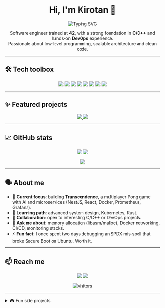 <h1 align="center">Hi, I'm Kirotan 👋</h1>

<p align="center">
  <img src="https://readme-typing-svg.demolab.com/?font=Fira+Code&size=28&pause=1000&color=F3F3F3&center=true&vCenter=true&width=600&lines=42-trained+Software+Engineer;C%2FC%2B%2B+%E2%80%A2+DevOps+%E2%80%A2+Docker+fan;Always+building,+always+learning" alt="Typing SVG" />
</p>

<p align="center">
  Software engineer trained at <strong>42</strong>, with a strong foundation in <strong>C/C++</strong> and hands‑on <strong>DevOps</strong> experience.<br>
  Passionate about low‑level programming, scalable architecture and clean code.
</p>

---

## 🛠️ Tech toolbox

<div align="center">
  <img src="https://img.shields.io/badge/C-A8B9CC?style=for-the-badge&logo=c&logoColor=white"/>
  <img src="https://img.shields.io/badge/C++-00599C?style=for-the-badge&logo=cplusplus&logoColor=white"/>
  <img src="https://img.shields.io/badge/JavaScript-F7DF1E?style=for-the-badge&logo=javascript&logoColor=black"/>
  <img src="https://img.shields.io/badge/Docker-2496ED?style=for-the-badge&logo=docker&logoColor=white"/>
  <img src="https://img.shields.io/badge/Prometheus-E6522C?style=for-the-badge&logo=prometheus&logoColor=white"/>
  <img src="https://img.shields.io/badge/Grafana-F46800?style=for-the-badge&logo=grafana&logoColor=white"/>
  <img src="https://img.shields.io/badge/Nginx-009639?style=for-the-badge&logo=nginx&logoColor=white"/>
  <img src="https://img.shields.io/badge/SQLite-003B57?style=for-the-badge&logo=sqlite&logoColor=white"/>
</div>

---

## ✨ Featured projects

<p align="center">
  <a href="https://github.com/Kirotan/Transcendence">
    <img src="https://github-readme-stats.vercel.app/api/pin/?username=Kirotan&repo=Transcendence&theme=radical" />
  </a>
  <a href="https://github.com/Kirotan/libasm">
    <img src="https://github-readme-stats.vercel.app/api/pin/?username=Kirotan&repo=libasm&theme=radical" />
  </a>
</p>

---

## 📈 GitHub stats

<p align="center">
  <img src="https://github-readme-stats.vercel.app/api?username=Kirotan&show_icons=true&count_private=true&theme=radical" />
  <img src="https://github-readme-stats.vercel.app/api/top-langs/?username=Kirotan&layout=compact&theme=radical&hide=html" />
</p>

<p align="center">
  <img src="https://github-readme-activity-graph.vercel.app/graph?username=Kirotan&theme=react-dark" />
</p>

---

## 🗣️ About me

* 🔭 **Current focus**: building **Transcendence**, a multiplayer Pong game with AI and microservices (NestJS, React, Docker, Prometheus, Grafana).
* 🧠 **Learning path**: advanced system design, Kubernetes, Rust.
* 🤝 **Collaboration**: open to interesting C/C++ or DevOps projects.
* 💬 **Ask me about**: memory allocation (libasm/malloc), Docker networking, CI/CD, monitoring stacks.
* ⚡ **Fun fact**: I once spent two days debugging an SPDX mis‑spell that broke Secure Boot on Ubuntu. Worth it.

---

## 📫 Reach me

<p align="center">
  <a href="https://linkedin.com/in/kirotan"><img src="https://img.shields.io/badge/LinkedIn-%230077B5.svg?style=for-the-badge&logo=linkedin&logoColor=white"/></a>
  <a href="mailto:kirotan@example.com"><img src="https://img.shields.io/badge/Email-D14836?style=for-the-badge&logo=gmail&logoColor=white"/></a>
</p>

<p align="center">
  <img src="https://komarev.com/ghpvc/?username=Kirotan&style=flat-square" alt="visitors"/>
</p>

---

<details>
  <summary>🎮 Fun side projects</summary>
  <ul>
    <li><strong>Fish On Fire</strong> – a 2D OpenGL game where fish avoid mankind’s pollution (C++)</li>
    <li><strong>Dalle‑cli</strong> – shell tool to generate images with DALL‑E (Python, OpenAI API)</li>
  </ul>
</details>
